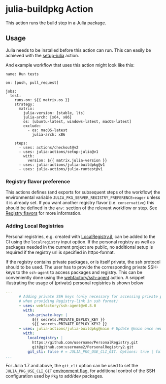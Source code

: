 # julia-buildpkg Action

This action runs the build step in a Julia package.

## Usage

Julia needs to be installed before this action can run. This can easily be achieved with the [setup-julia](https://github.com/marketplace/actions/setup-julia-environment) action.

And example workflow that uses this action might look like this:

```
name: Run tests

on: [push, pull_request]

jobs:
  test:
    runs-on: ${{ matrix.os }}
    strategy:
      matrix:
        julia-version: [stable, lts]
        julia-arch: [x64, x86]
        os: [ubuntu-latest, windows-latest, macOS-latest]
        exclude:
          - os: macOS-latest
            julia-arch: x86

    steps:
      - uses: actions/checkout@v2
      - uses: julia-actions/setup-julia@v1
        with:
          version: ${{ matrix.julia-version }}
      - uses: julia-actions/julia-buildpkg@v1
      - uses: julia-actions/julia-runtest@v1
```


### Registry flavor preference

This actions defines (and exports for subsequent steps of the workflow) the
environmental variable `JULIA_PKG_SERVER_REGISTRY_PREFERENCE=eager` unless it
is already set. If you want another registry flavor (i.e. `conservative`) this
should be defined in the `env:` section of the relevant workflow or step. See
[Registry flavors](https://pkgdocs.julialang.org/dev/registries/#Registry-flavors)
for more information.

### Adding Local Registries

Personal registries, e.g. created with [LocalRegistry.jl](https://github.com/GunnarFarneback/LocalRegistry.jl), can be added to the CI using the `localregistry` input option. If the personal registry as well as packages needed in the current project are public, no additional setup is required if the registry url is specified in https-format.

If the registry contains private packages, or is itself private, the ssh protocol should to be used. The user has to provide the corresponding private SSH-keys to the `ssh-agent` to access packages and registry. This can be conveniently done using the [webfactory/ssh-agent](https://github.com/webfactory/ssh-agent) action. A snippet illustrating the usage of (private) personal registries is shown below

```yaml
...   
      # Adding private SSH keys (only necessary for accessing private packages and/or 
      # when providing Registry-link in ssh format)
      - uses: webfactory/ssh-agent@v0.8.0
        with:
          ssh-private-key: |
            ${{ secrets.PRIVATE_DEPLOY_KEY }}
            ${{ secrets.PRIVATE_DEPLOY_KEY2 }}
      - uses: julia-actions/julia-buildpkg@main # Update @main once new taged version available
        with:
          localregistry: |
            https://github.com/username/PersonalRegistry.git
            git@github.com:username2/PersonalRegistry2.git
          git_cli: false # = JULIA_PKG_USE_CLI_GIT. Options: true | false (default)
...
```

For Julia 1.7 and above, the `git_cli` option can be used to set the `JULIA_PKG_USE_CLI_GIT` [environment flag](https://docs.julialang.org/en/v1/manual/environment-variables/), for additional control of the SSH configuration used by `Pkg` to add/dev packages.